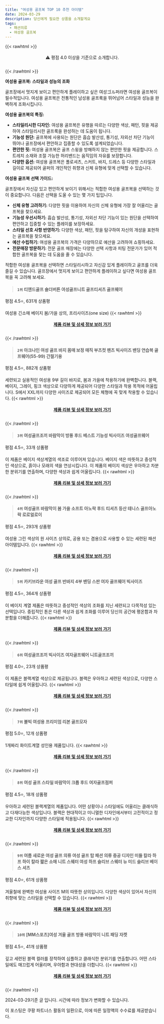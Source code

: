 ```yaml
---
title: "여성용 골프복 TOP 10 추천 아이템"
date: 2024-03-29
description: 당신에게 필요한 상품을 소개할게요
tags:
  - 패션의류
  - 여성용 골프복
---
```

{{< rawhtml >}}<div class="toc" style="text-align: center; height: 50px; line-height: 2;">  <p>⚠️ 평점 4.0 이상을 기준으로 소개합니다.<br></p></div> {{< /rawhtml >}}

**여성용 골프복: 스타일과 성능의 조화**

골프장에서 멋지게 보이고 편안하게 플레이하고 싶은 여성ゴル퍼라면 여성용 골프복이 필수적입니다. 여성용 골프복은 전통적인 남성용 골프룩을 뛰어넘어 스타일과 성능을 완벽하게 조화시킵니다.

**여성용 골프복의 특징:**

* **스타일리시한 디자인:** 여성용 골프복은 유행을 따르는 다양한 색상, 패턴, 핏을 제공하여 스타일리시한 골프룩을 완성하는 데 도움이 됩니다.
* **기능성 원단:** 골프복에 사용되는 원단은 흡습 발산성, 통기성, 자외선 차단 기능이 뛰어나 골프장에서 편안하고 집중할 수 있도록 설계되었습니다.
* **편안한 핏:** 여성용 골프복은 골프 스윙을 방해하지 않는 편안한 핏을 제공합니다. 스트레치 소재와 조절 가능한 허리밴드는 움직임의 자유를 보장합니다.
* **다양한 옵션:** 여성용 골프복은 폴로셔츠, 스커트, 바지, 드레스 등 다양한 스타일과 길이로 제공되어 골퍼의 개인적인 취향과 신체 유형에 맞게 선택할 수 있습니다.

**여성용 골프복 선택 가이드:**

골프장에서 자신감 있고 편안하게 보이기 위해서는 적합한 여성용 골프복을 선택하는 것이 중요합니다. 다음은 선택을 도울 수 있는 몇 가지 팁입니다.

* **신체 유형 고려하기:** 다양한 핏을 이용하여 자신의 신체 유형에 가장 잘 어울리는 골프복을 찾으세요.
* **기능성 우선시하기:** 흡습 발산성, 통기성, 자외선 차단 기능이 있는 원단을 선택하여 편안하고 집중할 수 있는 플레이를 보장하세요.
* **스타일 선호 사항 반영하기:** 다양한 색상, 패턴, 핏을 탐구하여 자신의 개성을 표현하는 골프복을 찾으세요.
* **예산 수립하기:** 여성용 골프복의 가격은 다양하므로 예산을 고려하여 쇼핑하세요.
* **전문매장 방문하기:** 전문 골프 매장에는 다양한 선택 사항과 피팅 전문가가 있어 적합한 골프복을 찾는 데 도움을 줄 수 있습니다.

적합한 여성용 골프복을 선택하면 스타일리시하고 자신감 있게 플레이하고 골프를 더욱 즐길 수 있습니다. 골프장에서 멋지게 보이고 편안하게 플레이하고 싶다면 여성용 골프복을 꼭 고려해 보세요.


>#### `1위` 티앤드골프 숄더버튼 여성골프니트 골프티셔츠 골프웨어
평점 4.5⭐, 631개 상품평

여성용 긴소매 베이지 봄/가을 상의, 프리사이즈(one size)
{{< rawhtml >}}<div class="toc" style="text-align: center; height: 50px; line-height: 2;"><p><b><a href="https://link.coupang.com/re/AFFSDP?lptag=AF5033054&pageKey=6261923515&itemId=12755352316&vendorItemId=86964663759&traceid=V0-153-14da7ed8339a0ba7&requestid=20240329134620378232207673&token=31850B%7CGM">제품 리뷰 및 상세 정보 보러 가기</a></b><br></p> </div>{{< /rawhtml >}}

>#### `2위` 아크나인 여성 골프 바지 몸매 보정 매직 부츠컷 팬츠 빅사이즈 밴딩 연습복 골프웨어(55-99) 간절기용
평점 4.5⭐, 882개 상품평

세련되고 실용적인 여성용 9부 길이 바지로, 봄과 가을에 착용하기에 완벽합니다. 블랙, 베이지, 그레이, 핑크 색상으로 다양하게 제공되어 다양한 스타일과 착용 목적에 어울립니다. S에서 XXL까지 다양한 사이즈로 제공되어 모든 체형에 꼭 맞게 착용할 수 있습니다.
{{< rawhtml >}}<div class="toc" style="text-align: center; height: 50px; line-height: 2;"><p><b><a href="https://link.coupang.com/re/AFFSDP?lptag=AF5033054&pageKey=7183489308&itemId=18121736013&vendorItemId=89153177756&traceid=V0-153-c410158f00c779e8&requestid=20240329134620378232207673&token=31850B%7CGM">제품 리뷰 및 상세 정보 보러 가기</a></b><br></p> </div>{{< /rawhtml >}}

>#### `3위` 여성골프조끼 바람막이 방풍 후드 베스트 기능성 빅사이즈 여성골프웨어
평점 4.5⭐, 33개 상품평

이 제품은 베이지 색상계열의 색조로 이루어져 있습니다. 베이지 색은 따뜻하고 중성적인 색상으로, 흙이나 모래의 색을 연상시킵니다. 이 제품의 베이지 색상은 우아하고 차분한 분위기를 연출하며, 다양한 색상과 쉽게 어울립니다.
{{< rawhtml >}}<div class="toc" style="text-align: center; height: 50px; line-height: 2;"><p><b><a href="https://link.coupang.com/re/AFFSDP?lptag=AF5033054&pageKey=7610407552&itemId=20154368438&vendorItemId=87449717793&traceid=V0-153-c06029f5ffd78ec5&requestid=20240329134620378232207673&token=31850B%7CGM">제품 리뷰 및 상세 정보 보러 가기</a></b><br></p> </div>{{< /rawhtml >}}

>#### `4위` 여성골프 바람막이 봄 가을 소프트 아노락 후드 티셔츠 등산 테니스 골프아노락 로로얼로이
평점 4.5⭐, 293개 상품평

여성용 그린 색상의 원 사이즈 상의로, 공용 또는 겸용으로 사용할 수 있는 세련된 패션 아이템입니다.
{{< rawhtml >}}<div class="toc" style="text-align: center; height: 50px; line-height: 2;"><p><b><a href="https://link.coupang.com/re/AFFSDP?lptag=AF5033054&pageKey=6840298958&itemId=16263769662&vendorItemId=83456602192&traceid=V0-153-b9fae0d5f6671c55&requestid=20240329134620378232207673&token=31850B%7CGM">제품 리뷰 및 상세 정보 보러 가기</a></b><br></p> </div>{{< /rawhtml >}}

>#### `5위` 카키브라운 여성 골프 반바지 4부 밴딩 스판 여자 골프웨어 빅사이즈
평점 4.5⭐, 364개 상품평

이 베이지 계열 제품은 따뜻하고 중성적인 색상의 조화를 지닌 세련되고 다목적성 있는 선택입니다. 중립적인 톤은 다른 색상과 쉽게 조화를 이루어 당신의 공간에 평온함과 차분함을 더해줍니다.
{{< rawhtml >}}<div class="toc" style="text-align: center; height: 50px; line-height: 2;"><p><b><a href="https://link.coupang.com/re/AFFSDP?lptag=AF5033054&pageKey=7124563304&itemId=17846587802&vendorItemId=85010086920&traceid=V0-153-6d4aba46d7cfce16&requestid=20240329134620378232207673&token=31850B%7CGM">제품 리뷰 및 상세 정보 보러 가기</a></b><br></p> </div>{{< /rawhtml >}}

>#### `6위` 여성골프조끼 빅사이즈 여자골프웨어 니트골프조끼
평점 4.0⭐, 23개 상품평

이 제품은 블랙계열 색상으로 제공됩니다. 블랙은 우아하고 세련된 색상으로, 다양한 스타일에 쉽게 어울립니다.
{{< rawhtml >}}<div class="toc" style="text-align: center; height: 50px; line-height: 2;"><p><b><a href="https://link.coupang.com/re/AFFSDP?lptag=AF5033054&pageKey=7510493194&itemId=19678163466&vendorItemId=87212721262&traceid=V0-153-a7203d4e9477495d&requestid=20240329134620378232207673&token=31850B%7CGM">제품 리뷰 및 상세 정보 보러 가기</a></b><br></p> </div>{{< /rawhtml >}}

>#### `7위` 볼빅 여성용 프리미엄 리본 골프모자
평점 5.0⭐, 12개 상품평

1개짜리 화이트계열 성인용 제품입니다.
{{< rawhtml >}}<div class="toc" style="text-align: center; height: 50px; line-height: 2;"><p><b><a href="https://link.coupang.com/re/AFFSDP?lptag=AF5033054&pageKey=7356227822&itemId=18941516913&vendorItemId=89149418093&traceid=V0-153-e5e8999201fcdb2a&requestid=20240329134620378232207673&token=31850B%7CGM">제품 리뷰 및 상세 정보 보러 가기</a></b><br></p> </div>{{< /rawhtml >}}

>#### `8위` 여성 골프 스타일 바람막이 크롭 후드 여자골프점퍼
평점 4.5⭐, 18개 상품평

우아하고 세련된 블랙계열의 제품입니다. 어떤 상황이나 스타일에도 어울리는 클래식하고 다재다능한 색상입니다. 블랙은 현대적이고 미니멀한 디자인에서부터 고전적이고 정교한 디자인까지 다양한 스타일에 적용됩니다.
{{< rawhtml >}}<div class="toc" style="text-align: center; height: 50px; line-height: 2;"><p><b><a href="https://link.coupang.com/re/AFFSDP?lptag=AF5033054&pageKey=7166811180&itemId=18047105095&vendorItemId=85201296249&traceid=V0-153-8e8a36dd2765c904&requestid=20240329134620378232207673&token=31850B%7CGM">제품 리뷰 및 상세 정보 보러 가기</a></b><br></p> </div>{{< /rawhtml >}}

>#### `9위` 여름 새로운 여성 골프 의류 여성 골프 탑 패션 의류 중공 디자인 미들 칼라 하프 하이 칼라 짧은 소매 니트 스웨터 여성 하프 슬리브 스웨터 뉴 미드 슬리브 베이스 셔츠
평점 4.0⭐, 61개 상품평

겨울철에 완벽한 여성용 사이즈 M의 따뜻한 상의입니다. 다양한 색상이 있어서 자신의 취향에 맞는 스타일을 선택할 수 있습니다.
{{< rawhtml >}}<div class="toc" style="text-align: center; height: 50px; line-height: 2;"><p><b><a href="https://link.coupang.com/re/AFFSDP?lptag=AF5033054&pageKey=7215186308&itemId=18269730220&vendorItemId=89134837386&traceid=V0-153-a8f88950d4c510f1&requestid=20240329134620378232207673&token=31850B%7CGM">제품 리뷰 및 상세 정보 보러 가기</a></b><br></p> </div>{{< /rawhtml >}}

>#### `10위` [MM스포츠]여성 겨울 골프 방풍 바람막이 니트 패딩 자켓
평점 4.5⭐, 41개 상품평

깊고 세련된 블랙 컬러를 장착하여 심플하고 클래식한 분위기를 연출합니다. 어떤 스타일에도 매끄럽게 어울리며, 우아함과 현대성을 더합니다.
{{< rawhtml >}}<div class="toc" style="text-align: center; height: 50px; line-height: 2;"><p><b><a href="https://link.coupang.com/re/AFFSDP?lptag=AF5033054&pageKey=6948521419&itemId=16873341137&vendorItemId=84051932139&traceid=V0-153-a0a2ceb8a3bd47f6&requestid=20240329134620378232207673&token=31850B%7CGM">제품 리뷰 및 상세 정보 보러 가기</a></b><br></p> </div>{{< /rawhtml >}}


2024-03-29기준 글 입니다.
시간에 따라 정보가 변화할 수 있습니다.

이 포스팅은 쿠팡 파트너스 활동의 일환으로, 이에 따른 일정액의 수수료를 제공받습니다.